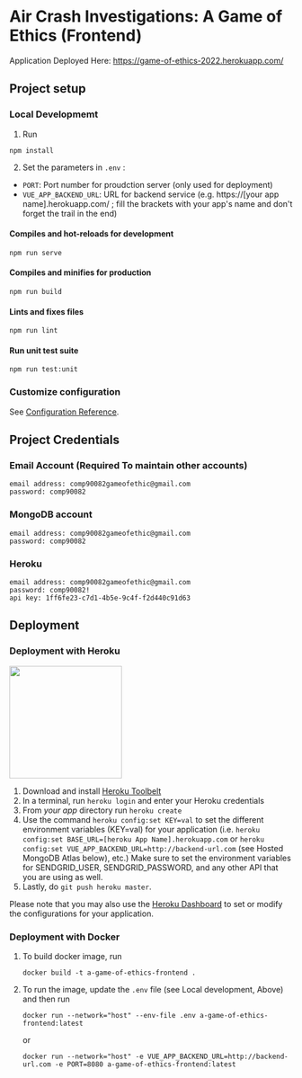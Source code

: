 # Air Crash Investigations: A Game of Ethics (Frontend)

Application Deployed Here: https://game-of-ethics-2022.herokuapp.com/


## Project setup

### Local Developmemt

1. Run
```
npm install
```
2. Set the parameters in `.env` :
- `PORT`: Port number for proudction server (only used for deployment)
- `VUE_APP_BACKEND_URL`: URL for backend service (e.g. https://[your app name].herokuapp.com/ ; fill the brackets with your app's name and don't forget the trail in the end)

#### Compiles and hot-reloads for development
```
npm run serve
```

#### Compiles and minifies for production
```
npm run build
```

#### Lints and fixes files
```
npm run lint
```
#### Run unit test suite
```
npm run test:unit
```

### Customize configuration
See [Configuration Reference](https://cli.vuejs.org/config/).


## Project Credentials

### Email Account (Required To maintain other accounts)

```
email address: comp90082gameofethic@gmail.com
password: comp90082
```

### MongoDB account

```
email address: comp90082gameofethic@gmail.com
password: comp90082
```

### Heroku

```
email address: comp90082gameofethic@gmail.com
password: comp90082!
api key: 1ff6fe23-c7d1-4b5e-9c4f-f2d440c91d63
```

## Deployment

### Deployment with Heroku
<!-- Attribution:
https://raw.githubusercontent.com/sahat/hackathon-starter/master/README.md
 -->

<img src="https://upload.wikimedia.org/wikipedia/en/a/a9/Heroku_logo.png" width="200">

1. Download and install [Heroku Toolbelt](https://toolbelt.heroku.com/)
2. In a terminal, run `heroku login` and enter your Heroku credentials
3. From *your app* directory run `heroku create`
4. Use the command `heroku config:set KEY=val` to set the different environment variables (KEY=val) for your application (i.e.  `heroku config:set BASE_URL=[heroku App Name].herokuapp.com` or `heroku config:set VUE_APP_BACKEND_URL=http://backend-url.com` (see Hosted MongoDB Atlas below), etc.)  Make sure to set the environment variables for SENDGRID_USER, SENDGRID_PASSWORD, and any other API that you are using as well.
5. Lastly, do `git push heroku master`.

Please note that you may also use the [Heroku Dashboard](https://dashboard.heroku.com) to set or modify the configurations for your application.

### Deployment with Docker

1. To build docker image, run
   ```
   docker build -t a-game-of-ethics-frontend .
   ```
3. To run the image, update the `.env` file (see Local development, Above) and then run
   ```
   docker run --network="host" --env-file .env a-game-of-ethics-frontend:latest
   ```
   or
   ```
   docker run --network="host" -e VUE_APP_BACKEND_URL=http://backend-url.com -e PORT=8080 a-game-of-ethics-frontend:latest
   ```
